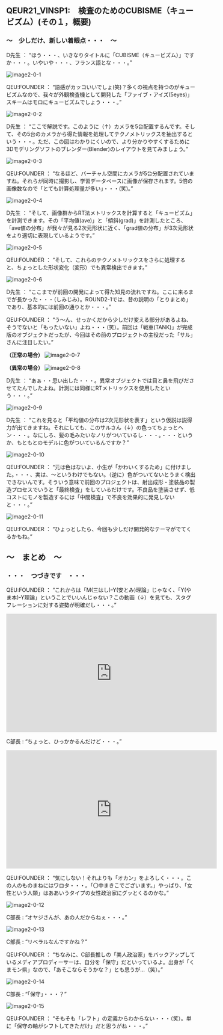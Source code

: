 ## QEUR21_VINSP1:　検査のためのCUBISME（キュービズム）(その１，概要)

### ～　少しだけ、新しい着眼点・・・　～

D先生 ： “ほう・・・、いきなりタイトルに「CUBISME（キュービズム）」ですか・・・。いやいや・・・、フランス語とな・・・。”

![image2-0-1](https://yaber1965.github.io/images/image2-0-1.jpg)

QEU:FOUNDER ： “語感がカッコいいでしょ(笑)？多くの視点を持つのがキュービズムなので、我々が外観検査機として開発した「ファイブ・アイズ(5eyes)」スキームはモロにキュービズムでしょう・・・。”

![image2-0-2](https://yaber1965.github.io/images/image2-0-2.jpg)

D先生 ： “ここで解説です。このように（↑）カメラを5台配置するんです。そして、その5台のカメラから得た情報を処理してテクノメトリックスを抽出するという・・・。ただ、この図はわかりにくいので、より分かりやすくするために3Dモデリングソフトのブレンダー(Blender)のレイアウトを見てみましょう。”

![image2-0-3](https://yaber1965.github.io/images/image2-0-3.jpg)

QEU:FOUNDER ： “なるほど、バーチャル空間にカメラが5台分配置されていますね。それらが同時に撮影し、学習データベースに画像が保存されます。5倍の画像数なので「とても計算処理量が多い」・・・(笑)。”

![image2-0-4](https://yaber1965.github.io/images/image2-0-4.jpg)

D先生 ： “そして、画像群からRT法メトリックスを計算すると「キュービズム」を計測できます。その「平均値(ave)」と「傾斜(grad)」を計測したところ、「ave値の分布」が我々が見る2次元形状に近く、「grad値の分布」が3次元形状をより適切に表現しているようです。”

![image2-0-5](https://yaber1965.github.io/images/image2-0-5.jpg)

QEU:FOUNDER ： “そして、これらのテクノメトリックスをさらに処理すると、ちょっとした形状変化（変形）でも異常検出できます。”

![image2-0-6](https://yaber1965.github.io/images/image2-0-6.jpg)

D先生 ： “ここまでが前回の開発によって得た知見の流れですね。ここに来るまでが長かった・・・（しみじみ）。ROUND2-1では、昔の説明の「とりまとめ」であり、基本的には前回の通りとか・・・。”

QEU:FOUNDER ： “う～ん、せっかくだから少しだけ変える部分があるよね、そうでないと「もったいない」よね・・・（笑）。前回は「戦車(TANK)」が完成版のオブジェクトだったが、今回はその前のプロジェクトの主役だった「サル」さんに注目したい。”

**（正常の場合）**
![image2-0-7](https://yaber1965.github.io/images/image2-0-7.jpg)

**（異常の場合）**
![image2-0-8](https://yaber1965.github.io/images/image2-0-8.jpg)

D先生 ： “あぁ・・思い出した・・・。異常オブジェクトでは目と鼻を飛びださせてたんでしたよね。計測には同様にRTメトリックスを使用したという・・・。”

![image2-0-9](https://yaber1965.github.io/images/image2-0-9.jpg)

D先生 ： “これを見ると「平均値の分布は2次元形状を表す」という仮説は説得力が出てきますね。それにしても、このサルさん（↓）の色ってちょっとヘン・・・。なにしろ、髪の毛みたいなノリがついているし・・・。・・・というか、もともとのモデルに色がついているんですか？”

![image2-0-10](https://yaber1965.github.io/images/image2-0-10.jpg)

QEU:FOUNDER ： “元は色はないよ、小生が「かわいくするため」に付けました。・・・、実は、～というわけでもない。（逆に）色がついてないとうまく検出できないんです。そういう意味で前回のプロジェクトは、射出成形・塗装品の製造プロセスでいうと「最終検査」をしているだけです。不良品を塗装させず、低コストにモノを製造するには「中間検査」で不良を効果的に発見しないと・・・。”

![image2-0-11](https://yaber1965.github.io/images/image2-0-11.jpg)

QEU:FOUNDER ： “ひょっとしたら、今回も少しだけ開発的なテーマがでてくるかもね。”


## ～　まとめ　～

### ・・・　つづきです　・・・

QEU:FOUNDER ： “これからは「M(三はし)-Y(安とみ)理論」じゃなく、「Y(やま本)-Y理論」ということでいいんじゃない？この動画（↓）を見ても、スタグフレーションに対する姿勢が明確だし・・・。”

<iframe width="560" height="315" src="https://www.youtube.com/embed/51gVmLAGdXU?start=2545" title="YouTube video player" frameborder="0" allow="accelerometer; autoplay; clipboard-write; encrypted-media; gyroscope; picture-in-picture" allowfullscreen></iframe>

C部長 : “ちょっと、ひっかかるんだけど・・・。”

<iframe width="560" height="315" src="https://www.youtube.com/embed/7JyxzCvgWrQ" ti-tle="YouTube video player" frameborder="0" allow="accelerometer; autoplay; clipboard-write; en-crypted-media; gyroscope; picture-in-picture" allowfullscreen></iframe>

QEU:FOUNDER ： “気にしない！それよりも「オカン」をよろしく・・・。この人のものまねにはワロタ・・・。「〇中まきこでございます。」やっぱり、「女性という人類」はああいうタイプの女性政治家にグッとくるのかな。”

![image2-0-12](https://yaber1965.github.io/images/image2-0-12.jpg)

C部長 : “オヤジさんが、あの人だからねぇ・・・。”

![image2-0-13](https://yaber1965.github.io/images/image2-0-13.jpg)

C部長 : “リベラルなんですかね？”

QEU:FOUNDER ： “ちなみに、C部長推しの「美人政治家」をバックアップしているメディアプロディーサーは、自分を「保守」だといっているよ。出身が「くまモン県」なので、「あそこならそうかな？」とも思うが…（笑）。”

![image2-0-14](https://yaber1965.github.io/images/image2-0-14.jpg)

C部長 : “「保守」・・・？”

![image2-0-15](https://yaber1965.github.io/images/image2-0-15.jpg)

QEU:FOUNDER ： “そもそも「レフト」の定義からわからない・・・（笑）。単に「保守の軸がシフトしてきただけ」だと思うがね・・・。”
